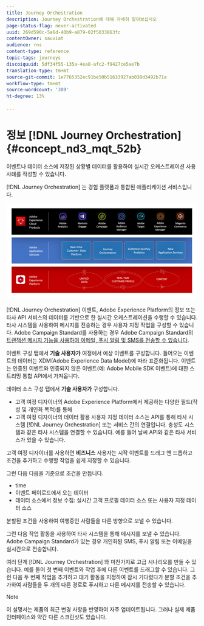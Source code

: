 ```yaml
---
title: Journey Orchestration
description: Journey Orchestration에 대해 자세히 알아보십시오
page-status-flag: never-activated
uuid: 269d590c-5a6d-40b9-a879-02f5033863fc
contentOwner: sauviat
audience: rns
content-type: reference
topic-tags: journeys
discoiquuid: 5df34f55-135a-4ea8-afc2-f9427ce5ae7b
translation-type: tm+mt
source-git-commit: 1e7765352ec91be50b51633927ab038d3492b71a
workflow-type: tm+mt
source-wordcount: '389'
ht-degree: 13%

---
```



# 정보 [!DNL Journey Orchestration]{#concept_nd3_mqt_52b}

이벤트나 데이터 소스에 저장된 상황별 데이터를 활용하여 실시간 오케스트레이션 사용 사례를 작성할 수 있습니다.

[!DNL Journey Orchestration] 는 경험 플랫폼과 통합된 애플리케이션 서비스입니다.

![](../assets/journeydiagram.png)

[!DNL Journey Orchestration] 이벤트, Adobe Experience Platform의 정보 또는 타사 API 서비스의 데이터를 기반으로 한 실시간 오케스트레이션을 수행할 수 있습니다. 타사 시스템을 사용하여 메시지를 전송하는 경우 사용자 지정 작업을 구성할 수 있습니다. Adobe Campaign Standard를 사용하는 경우 Adobe Campaign Standard의 [트랜잭션 메시지 기능을 사용하여 이메일, 푸시 알림 및 SMS를 전송할 수 있습니다](https://docs.adobe.com/content/help/ko-KR/campaign-standard/using/communication-channels/transactional-messaging/about-transactional-messaging.html).

이벤트 구성 탭에서 **기술 사용자가** 여정에서 예상 이벤트를 구성합니다. 들어오는 이벤트의 데이터는 XDM(Adobe Experience Data Model)에 따라 표준화됩니다. 이벤트는 인증된 이벤트와 인증되지 않은 이벤트(예: Adobe Mobile SDK 이벤트)에 대한 스트리밍 통합 API에서 가져옵니다.

데이터 소스 구성 탭에서 **기술 사용자가** 구성합니다.

* 고객 여정 디자이너의 Adobe Experience Platform에서 제공하는 다양한 필드(작성 및 개인화 목적)를 통해
* 고객 여정 디자이너의 데이터 활용 사용자 지정 데이터 소스는 API를 통해 타사 시스템 [!DNL Journey Orchestration] 또는 서비스 간의 연결입니다. 충성도 시스템과 같은 타사 시스템을 연결할 수 있습니다. 예를 들어 날씨 API와 같은 타사 서비스가 있을 수 있습니다.

고객 여정 디자이너를 사용하면 **비즈니스** 사용자는 시작 이벤트를 드래그 앤 드롭하고 조건을 추가하고 수행할 작업을 쉽게 지정할 수 있습니다.

그런 다음 다음을 기준으로 조건을 만듭니다.

* time
* 이벤트 페이로드에서 오는 데이터
* 데이터 소스에서 정보 수집: 실시간 고객 프로필 데이터 소스 또는 사용자 지정 데이터 소스

분할된 조건을 사용하여 여행중인 사람들을 다른 방향으로 보낼 수 있습니다.

그런 다음 작업 활동을 사용하여 타사 시스템을 통해 메시지를 보낼 수 있습니다. Adobe Campaign Standard가 있는 경우 개인화된 SMS, 푸시 알림 또는 이메일을 실시간으로 전송합니다.

여러 단계 [!DNL Journey Orchestration] 와 마찬가지로 고급 시나리오를 만들 수 있습니다. 예를 들어 첫 번째 이벤트와 작업 후에 다른 이벤트를 드래그할 수 있습니다. 그런 다음 두 번째 작업을 추가하고 대기 활동을 지정하여 잠시 기다렸다가 분할 조건을 추가하여 사람들을 두 개의 다른 경로로 푸시하고 다른 메시지를 전송할 수 있습니다.

>[!NOTE]
>
>이 설명서는 제품의 최근 변경 사항을 반영하여 자주 업데이트됩니다. 그러나 실제 제품 인터페이스와 약간 다른 스크린샷도 있습니다.
